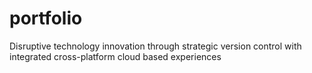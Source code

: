 # portfolio
Disruptive technology innovation through strategic version control with integrated cross-platform cloud based experiences

